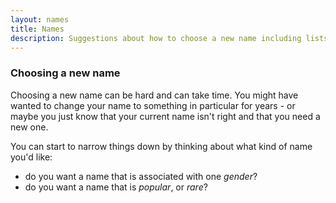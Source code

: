 ```yaml
---
layout: names
title: Names
description: Suggestions about how to choose a new name including lists of common names
---
```


### Choosing a new name

Choosing a new name can be hard and can take time. You might have wanted to change your name to something in particular for years - or maybe you just know that your current name isn't right and that you need a new one.

You can start to narrow things down by thinking about what kind of name you'd like:

- do you want a name that is associated with one *gender*?
- do you want a name that is *popular*, or *rare*?
